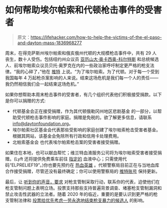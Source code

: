 # 如何帮助埃尔帕索和代顿枪击事件的受害者

> 原文：<https://lifehacker.com/how-to-help-the-victims-of-the-el-paso-and-dayton-mass-1836968277>

周末，在得克萨斯州埃尔帕索和俄亥俄州代顿的大规模枪击事件中，共有 29 人 丧生，数十人受伤。包括纽约州众议员 [亚历山大·奥卡西奥-科尔特斯](https://twitter.com/AOC/status/1158043756819623937) 和总统候选人、前埃尔帕索众议员贝托·奥罗克在内的一些政治家呼吁制定更严格的枪支法律。“我的心碎了，”他在 [推特](https://twitter.com/BetoORourke/status/1157988671502503936) 上说。“为了埃尔帕索。为了代顿。对于每一个受到我国每年 4 万起枪杀案影响的人来说。结束这场危机是我们每一个人的责任——我仍然相信我们会一起结束这场危机。”



如果你想帮助本周末枪击事件的受害者，有几个组织代表他们积极接受捐款。以下是你可以捐赠的方式:

*   代顿基金会正在接受捐赠，作为其代顿俄勒冈州地区悲剧基金 的一部分，以帮助受代顿枪击事件影响的家庭。捐赠是免税的。欲了解更多信息，请联系 info@daytonfoundation.org。
*   埃尔帕索社区基金会代表那些受影响的家庭创建了埃尔帕索枪击受害者基金。根据其网站，该基金会免除所有行政和信用卡处理费用。
*   北帕索基金会 也代表埃尔帕索枪击案的受害者接受捐赠。

如果住在本地，也可以献血帮忙；维兰特血液服务公司将为埃尔帕索受害者接受捐赠。(Lyft 还将提供免费乘车前往 [指定的](https://www.elpasotimes.com/story/news/local/2019/08/03/el-paso-mall-shooting-walmart-how-help-blood-donation/1911883001/) 血液中心；只需使用代码“ELPRELIEF19”。)你也要先预约在 [热血英雄](https://bloodhero.com/) 。代顿警察局目前正在与当地血库合作接受捐赠，尽管还没有最终确定；你可以使用警察局的 [推特账号](https://twitter.com/DaytonPolice/status/1158018759707242496) 保持更新。

最后，让 [听到你的声音，要求](https://lifehacker.com/how-to-demand-action-on-gun-control-1823064657) 对枪支管制采取行动，联系你的代表，迫使他们在枪支管制问题上表明立场。投票支持那些支持普遍背景调查、堵塞枪支管制漏洞和禁止攻击性武器的立法者。随着 2020 年的临近，重要的是要认识到更严格的枪支管制法律和 [投票给优先考虑一劳永逸地结束枪支暴力的候选人](https://lifehacker.com/heres-every-2020-democratic-candidates-plan-to-end-gun-1836917130) 的影响。